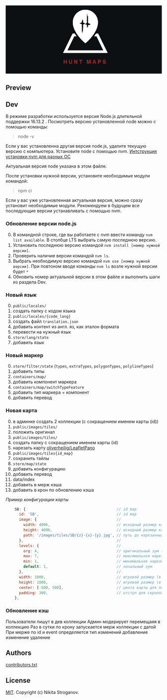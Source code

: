 ![LOGO](public/images/media/logo-dark-text-870x390.png)

## Preview

## Dev

В режиме разработки используется версия Node.js длительной поддержки 16.13.2 . Посмотреть версию установленной node можно с помощью команды:

> node -v

Если у вас установленна другая версия node.js, удалите текущую версию с компьютера. Установите node c помощью nvm.
[Интструкция установки nvm для разных ОС ](https://github.com/nvm-sh/nvm#node-version-manager---)

Актуальная версия node указана в этом файле.

После установки нужной версии, установите необходимые модули командой:

> npm ci

Если у вас уже установленная актуальная версия, можно сразу установит необходимые модули. Рекомендуем в будущем все последующие версии устанавливать с помощью nvm.

### Обновление версии node.js

0. В командной строке, где вы работаете с nvm ввести команду `nvm list available`. В столбце LTS выбрать самую последнюю версию.
1. Установить последнюю версию командой `nvm install [номер нужной версии]`.
2. Проверить наличие версии командой `nvm ls`.
3. Выбрать необходимую версию командой `nvm use [номер нужной версии]`. При повтоном вводе команды `nvm ls` возле нужной версии будет `*`
4. Обновить номер актуальной версии в этом файле и выполнить шаги из раздела Dev.

### Новый язык

0. `public/locales/`
1. создать папку с кодом языка
2. `public/locales/{code_lang}`
3. создать файл `translation.json`
4. добавить контент из англ. яз, как эталон формата
5. перевести на нужный язык
6. `store/lang/state`
7. добавить язык

### Новый маркер

0. `store/filter/state` (`types`, `extraTypes`, `polygonTypes`, `polylineTypes`)
1. добавить типы
2. `containers/map/`
3. добавить компонент маркера
4. `containers/map/switchTypeFeature`
5. добавить тип маркера = компонент
6. добавить перевод

### Новая карта

0. в админке создать 2 коллекции (с сокращением именем карты (id))
1. `public/images/tiles/`
2. положить оригинал
3. `public/images/tiles/`
4. создать папку с сокращением именем карты (id)
5. нарезать карту [oliverheilig/LeafletPano](https://github.com/oliverheilig/LeafletPano)
6. `public/images/tiles{id_map}`
7. сохранить тайлы
8. `store/map/state`
9. добавить конфигурацию
10. добавить перевод
11. data/index
12. добавить в мерж кэша
13. добавить в крон по обновлению кэша

_Пример конфигурации карты_

```js
    SB: {                                         // id map
      id: 'SB',                                   // id map
      image: {                                    //
        width: 4096,                              // исходный размер картинки
        height: 4096,                             // исходный размер картинки
        path: '/images/tiles/SB/{z}-{x}-{y}.jpg', // путь до нарезанных тайлов
      },                                          //
      levels: {                                   //
        org: 4,                                   // оригинальный зум (размер на зум в тайлах) взяьб из pano
        max: 7,                                   // максимальная нарезка, зум 7
        min: 1,                                   // минимальная нарезка, зум 1 (уменьшение исходника)
        default: 1,                               // начальный зум
      },                                          //
      width: 1000,                                // игровой размер (в метрах)
      height: 1000,                               // игровой размер (в метрах)
      center: [-500, 500],                        // цента карты для позиционирования
      padding: 300,                               // отступ для скролла
    },
```

### Обновление кэш

Пользователи пишут в дев коллекции
Админ модерирует перемещаяя в коллекцию
Раз в сутки по крону запускается мерж коллекции с датой
При мерже по id и event определяется тип изменений
добавление изменение удаление

## Authors

[contributors.txt](./public/contributors.txt)

## License

[MIT](https://github.com/Findoss/Hunt-map/blob/master/LICENSE). Copyright (c) Nikita Stroganov.

